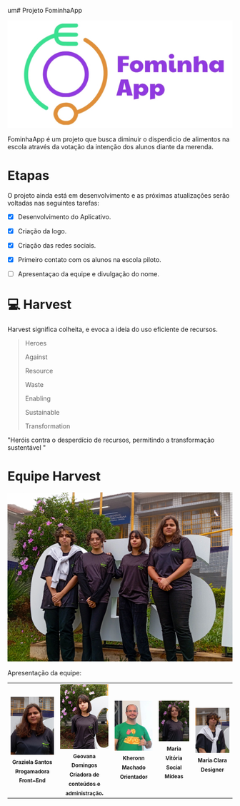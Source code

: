 um# Projeto FominhaApp

<img src="img/fominhaApp.jpg" alt="FominhaApp">

FominhaApp é um projeto que busca diminuir o disperdicio de alimentos na escola através da votação da intenção dos alunos diante da merenda.

# Etapas

O projeto ainda está em desenvolvimento e as próximas atualizações serão voltadas nas seguintes tarefas:

- [x] Desenvolvimento do Aplicativo.
- [x] Criação da logo.
- [x] Criação das redes sociais.
- [x] Primeiro contato com os alunos na escola piloto.
- [ ] Apresentaçao da equipe e divulgação do nome.
 

# 💻 Harvest

Harvest significa colheita, e evoca a ideia do uso eficiente de recursos.
> 
> Heroes
> 
> Against
> 
> Resource
> 
> Waste
> 
> Enabling
> 
> Sustainable
> 
> Transformation

"Heróis contra o desperdício de recursos, permitindo a transformação sustentável "

# Equipe Harvest 

<img src="img/equipe2.jpg" alt="Equipe">

Apresentação da equipe:

<table>
  <tr>
    <td align="center">
      <a href="#" title="defina o titulo do link">
        <img src="img/graziela.jpg" width="200px;" alt="Foto da Graziela"/><br>
        <sub>
          <b>Graziela Santos</b> <br>
         <b> Progamadora Front-End </b>
        </sub>
      </a>
    </td>
   <td align="center">
      <a href="#" title="defina o titulo do link">
        <img src="img/geovana.jpg" width="200px;" alt="Geovana Domingos"/><br>
        <sub>
          <b>Geovana Domingos</b> <br>
          <b> Criadora de conteúdos e administração. </b> 
        </sub>
      </a>
    </td>
    <td align="center">
      <a href="#" title="defina o titulo do link">
        <img src="img/kheronn.jpg" width="200px;" alt="Kheronn Machado"/><br>
        <sub>
          <b> Kheronn Machado</b> <br>
          <b> Orientador </b>
        </sub>
      </a>
    </td>
    <td align="center">
      <a href="#" title="defina o titulo do link">
        <img src="img/mv.jpg" width="200px;" alt="Maria Vitoria"/><br>
        <sub>
          <b>Maria Vitória</b> <br>
          <b>Social Mídeas </b>
        </sub>
      </a>
    </td>
   <td align="center">
      <a href="#" title="defina o titulo do link">
        <img src="img/mc.jpg" width="200px;" alt="Maria Clara"/><br>
        <sub>
          <b>Maria Clara</b> <br>
          <b>Designer </b>
        </sub>
      </a>
    </td>
  </tr>
</table>

